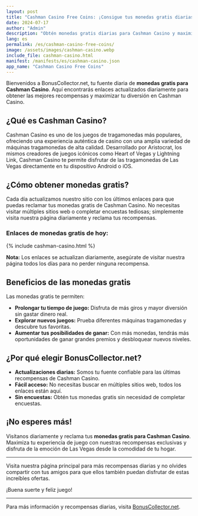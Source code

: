 ```yaml
---
layout: post
title: "Cashman Casino Free Coins: ¡Consigue tus monedas gratis diarias aquí!"
date: 2024-07-17
author: "Admin"
description: "Obtén monedas gratis diarias para Cashman Casino y maximiza tu experiencia de juego con nuestras recompensas actualizadas diariamente."
lang: es
permalink: /es/cashman-casino-free-coins/
image: /assets/images/cashman-casino.webp
include_file: cashman-casino.html
manifest: /manifests/es/cashman-casino.json
app_name: "Cashman Casino Free Coins"
---
```


Bienvenidos a BonusCollector.net, tu fuente diaria de **monedas gratis para Cashman Casino**. Aquí encontrarás enlaces actualizados diariamente para obtener las mejores recompensas y maximizar tu diversión en Cashman Casino.

## ¿Qué es Cashman Casino?

Cashman Casino es uno de los juegos de tragamonedas más populares, ofreciendo una experiencia auténtica de casino con una amplia variedad de máquinas tragamonedas de alta calidad. Desarrollado por Aristocrat, los mismos creadores de juegos icónicos como Heart of Vegas y Lightning Link, Cashman Casino te permite disfrutar de las tragamonedas de Las Vegas directamente en tu dispositivo Android o iOS.

## ¿Cómo obtener monedas gratis?

Cada día actualizamos nuestro sitio con los últimos enlaces para que puedas reclamar tus monedas gratis de Cashman Casino. No necesitas visitar múltiples sitios web o completar encuestas tediosas; simplemente visita nuestra página diariamente y reclama tus recompensas.

### Enlaces de monedas gratis de hoy:

{% include cashman-casino.html %}

**Nota:** Los enlaces se actualizan diariamente, asegúrate de visitar nuestra página todos los días para no perder ninguna recompensa.

## Beneficios de las monedas gratis

Las monedas gratis te permiten:

- **Prolongar tu tiempo de juego:** Disfruta de más giros y mayor diversión sin gastar dinero real.
- **Explorar nuevos juegos:** Prueba diferentes máquinas tragamonedas y descubre tus favoritas.
- **Aumentar tus posibilidades de ganar:** Con más monedas, tendrás más oportunidades de ganar grandes premios y desbloquear nuevos niveles.

## ¿Por qué elegir BonusCollector.net?

- **Actualizaciones diarias:** Somos tu fuente confiable para las últimas recompensas de Cashman Casino.
- **Fácil acceso:** No necesitas buscar en múltiples sitios web, todos los enlaces están aquí.
- **Sin encuestas:** Obtén tus monedas gratis sin necesidad de completar encuestas.

## ¡No esperes más!

Visítanos diariamente y reclama tus **monedas gratis para Cashman Casino**. Maximiza tu experiencia de juego con nuestras recompensas exclusivas y disfruta de la emoción de Las Vegas desde la comodidad de tu hogar.

---

Visita nuestra página principal para más recompensas diarias y no olvides compartir con tus amigos para que ellos también puedan disfrutar de estas increíbles ofertas.

¡Buena suerte y feliz juego!

---

Para más información y recompensas diarias, visita [BonusCollector.net](https://bonuscollector.net/es/).